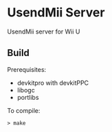 # UsendMii Server
UsendMii server for Wii U

## Build
Prerequisites:
* devkitpro with devkitPPC
* libogc
* portlibs 

To compile:
```
> make
```